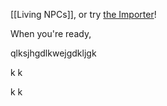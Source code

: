  [[Living NPCs]], or try [the Importer](https://help.obsidian.md/Plugins/Importer)!

When you're ready, 



qlksjhgdlkwejgdkljgk













k
k

k
k